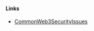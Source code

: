 #### Links
* [CommonWeb3SecurityIssues](https://github.com/YAcademy-Residents/CommonWeb3SecurityIssues)
